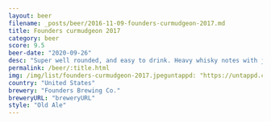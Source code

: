 ```yaml
---
layout: beer
filename: _posts/beer/2016-11-09-founders-curmudgeon-2017.md
title: Founders curmudgeon 2017
category: beer
score: 9.5
beer-date: "2020-09-26"
desc: "Super well rounded, and easy to drink. Heavy whisky notes with just the right amount of sweetness. Going to be hard to beat"
permalink: /beer/:title.html
img: /img/list/founders-curmudgeon-2017.jpeguntappd: "https://untappd.com/b/founders-brewing-co--curmudgeon-old-ale--2017-/1965784"
country: "United States"
brewery: "Founders Brewing Co."
breweryURL: "breweryURL"
style: "Old Ale"
---
```

